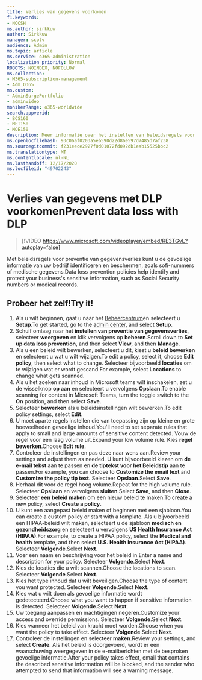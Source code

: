 ```yaml
---
title: Verlies van gegevens voorkomen
f1.keywords:
- NOCSH
ms.author: sirkkuw
author: Sirkkuw
manager: scotv
audience: Admin
ms.topic: article
ms.service: o365-administration
localization_priority: Normal
ROBOTS: NOINDEX, NOFOLLOW
ms.collection:
- M365-subscription-management
- Adm_O365
ms.custom:
- AdminSurgePortfolio
- adminvideo
monikerRange: o365-worldwide
search.appverid:
- BCS160
- MET150
- MOE150
description: Meer informatie over het instellen van beleidsregels voor preventie van gegevensverlies.
ms.openlocfilehash: 93c06af0203a5eb590d22d86e597d7485d7af238
ms.sourcegitcommit: f231eece2927f0d01072fd092db1eab15525bbc2
ms.translationtype: MT
ms.contentlocale: nl-NL
ms.lasthandoff: 12/17/2020
ms.locfileid: "49702243"
---
```

# <a name="prevent-data-loss-with-dlp"></a><span data-ttu-id="944d3-103">Verlies van gegevens met DLP voorkomen</span><span class="sxs-lookup"><span data-stu-id="944d3-103">Prevent data loss with DLP</span></span>

> [!VIDEO https://www.microsoft.com/videoplayer/embed/RE3TGvL?autoplay=false]

<span data-ttu-id="944d3-104">Met beleidsregels voor preventie van gegevensverlies kunt u de gevoelige informatie van uw bedrijf identificeren en beschermen, zoals sofi-nummers of medische gegevens.</span><span class="sxs-lookup"><span data-stu-id="944d3-104">Data loss prevention policies help identify and protect your business's sensitive information, such as Social Security numbers or medical records.</span></span> 

## <a name="try-it"></a><span data-ttu-id="944d3-105">Probeer het zelf!</span><span class="sxs-lookup"><span data-stu-id="944d3-105">Try it!</span></span>

1. <span data-ttu-id="944d3-106">Als u wilt beginnen, gaat u naar het [Beheercentrum](https://admin.microsoft.com)en selecteert u **Setup**.</span><span class="sxs-lookup"><span data-stu-id="944d3-106">To get started, go to the [admin center](https://admin.microsoft.com), and select **Setup**.</span></span>
1. <span data-ttu-id="944d3-107">Schuif omlaag naar het **instellen van preventie van gegevensverlies**, selecteer **weergeven** en klik vervolgens op **beheren**.</span><span class="sxs-lookup"><span data-stu-id="944d3-107">Scroll down to **Set up data loss prevention**, and then select **View**, and then **Manage**.</span></span>
1. <span data-ttu-id="944d3-108">Als u een beleid wilt bewerken, selecteert u dit, kiest u **beleid bewerken** en selecteert u wat u wilt wijzigen.</span><span class="sxs-lookup"><span data-stu-id="944d3-108">To edit a policy, select it, choose **Edit policy**, then select what to change.</span></span> <span data-ttu-id="944d3-109">Selecteer bijvoorbeeld **locaties** om te wijzigen wat er wordt gescand.</span><span class="sxs-lookup"><span data-stu-id="944d3-109">For example, select **Locations** to change what gets scanned.</span></span>
1. <span data-ttu-id="944d3-110">Als u het zoeken naar inhoud in Microsoft teams wilt inschakelen, zet u de wisselknop **op aan** en selecteert u vervolgens **Opslaan**.</span><span class="sxs-lookup"><span data-stu-id="944d3-110">To enable scanning for content in Microsoft Teams, turn the toggle switch to the **On** position, and then select **Save**.</span></span>
1. <span data-ttu-id="944d3-111">Selecteer **bewerken** als u beleidsinstellingen wilt bewerken.</span><span class="sxs-lookup"><span data-stu-id="944d3-111">To edit policy settings, select **Edit**.</span></span>
1. <span data-ttu-id="944d3-112">U moet aparte regels instellen die van toepassing zijn op kleine en grote hoeveelheden gevoelige inhoud.</span><span class="sxs-lookup"><span data-stu-id="944d3-112">You'll need to set separate rules that apply to small and large amounts of sensitive content detected.</span></span> <span data-ttu-id="944d3-113">Vouw de regel voor een laag volume uit.</span><span class="sxs-lookup"><span data-stu-id="944d3-113">Expand your low volume rule.</span></span> <span data-ttu-id="944d3-114">Kies **regel bewerken**.</span><span class="sxs-lookup"><span data-stu-id="944d3-114">Choose **Edit rule**.</span></span>
1. <span data-ttu-id="944d3-115">Controleer de instellingen en pas deze naar wens aan.</span><span class="sxs-lookup"><span data-stu-id="944d3-115">Review your settings and adjust them as needed.</span></span> <span data-ttu-id="944d3-116">U kunt bijvoorbeeld kiezen om **de e-mail tekst** aan te passen en **de tiptekst voor het Beleidstip** aan te passen.</span><span class="sxs-lookup"><span data-stu-id="944d3-116">For example, you can choose to **Customize the email text** and **Customize the policy tip text**.</span></span> <span data-ttu-id="944d3-117">Selecteer **Opslaan**.</span><span class="sxs-lookup"><span data-stu-id="944d3-117">Select **Save**.</span></span>
1. <span data-ttu-id="944d3-118">Herhaal dit voor de regel hoog volume.</span><span class="sxs-lookup"><span data-stu-id="944d3-118">Repeat for the high volume rule.</span></span> <span data-ttu-id="944d3-119">Selecteer **Opslaan** en vervolgens **sluiten**.</span><span class="sxs-lookup"><span data-stu-id="944d3-119">Select **Save**, and then **Close**.</span></span>
1. <span data-ttu-id="944d3-120">Selecteer **een beleid maken** om een nieuw beleid te maken.</span><span class="sxs-lookup"><span data-stu-id="944d3-120">To create a new policy, select **Create a policy**.</span></span>
1. <span data-ttu-id="944d3-121">U kunt een aangepast beleid maken of beginnen met een sjabloon.</span><span class="sxs-lookup"><span data-stu-id="944d3-121">You can create a custom policy or start with a template.</span></span> <span data-ttu-id="944d3-122">Als u bijvoorbeeld een HIPAA-beleid wilt maken, selecteert u de sjabloon **medisch en gezondheidszorg** en selecteert u vervolgens **US Health Insurance Act (HIPAA)**.</span><span class="sxs-lookup"><span data-stu-id="944d3-122">For example, to create a HIPAA policy, select the **Medical and health** template, and then select **U.S. Health Insurance Act (HIPAA)**.</span></span> <span data-ttu-id="944d3-123">Selecteer **Volgende**.</span><span class="sxs-lookup"><span data-stu-id="944d3-123">Select **Next**.</span></span>
1. <span data-ttu-id="944d3-124">Voer een naam en beschrijving voor het beleid in.</span><span class="sxs-lookup"><span data-stu-id="944d3-124">Enter a name and description for your policy.</span></span> <span data-ttu-id="944d3-125">Selecteer **Volgende**.</span><span class="sxs-lookup"><span data-stu-id="944d3-125">Select **Next**.</span></span>
1. <span data-ttu-id="944d3-126">Kies de locaties die u wilt scannen.</span><span class="sxs-lookup"><span data-stu-id="944d3-126">Choose the locations to scan.</span></span> <span data-ttu-id="944d3-127">Selecteer **Volgende**.</span><span class="sxs-lookup"><span data-stu-id="944d3-127">Select **Next**.</span></span>
1. <span data-ttu-id="944d3-128">Kies het type inhoud dat u wilt beveiligen.</span><span class="sxs-lookup"><span data-stu-id="944d3-128">Choose the type of content you want protected.</span></span> <span data-ttu-id="944d3-129">Selecteer **Volgende**.</span><span class="sxs-lookup"><span data-stu-id="944d3-129">Select **Next**.</span></span>
1. <span data-ttu-id="944d3-130">Kies wat u wilt doen als gevoelige informatie wordt gedetecteerd.</span><span class="sxs-lookup"><span data-stu-id="944d3-130">Choose what you want to happen if sensitive information is detected.</span></span> <span data-ttu-id="944d3-131">Selecteer **Volgende**.</span><span class="sxs-lookup"><span data-stu-id="944d3-131">Select **Next**.</span></span>
1. <span data-ttu-id="944d3-132">Uw toegang aanpassen en machtigingen negeren.</span><span class="sxs-lookup"><span data-stu-id="944d3-132">Customize your access and override permissions.</span></span> <span data-ttu-id="944d3-133">Selecteer **Volgende**.</span><span class="sxs-lookup"><span data-stu-id="944d3-133">Select **Next**.</span></span>
1. <span data-ttu-id="944d3-134">Kies wanneer het beleid van kracht moet worden.</span><span class="sxs-lookup"><span data-stu-id="944d3-134">Choose when you want the policy to take effect.</span></span> <span data-ttu-id="944d3-135">Selecteer **Volgende**.</span><span class="sxs-lookup"><span data-stu-id="944d3-135">Select **Next**.</span></span>
1. <span data-ttu-id="944d3-136">Controleer de instellingen en selecteer **maken**.</span><span class="sxs-lookup"><span data-stu-id="944d3-136">Review your settings, and select **Create**.</span></span> <span data-ttu-id="944d3-137">Als het beleid is doorgevoerd, wordt er een waarschuwing weergegeven in de e-mailberichten met de besproken gevoelige informatie.</span><span class="sxs-lookup"><span data-stu-id="944d3-137">After your policy takes effect, email that contains the described sensitive information will be blocked, and the sender who attempted to send that information will see a warning message.</span></span>